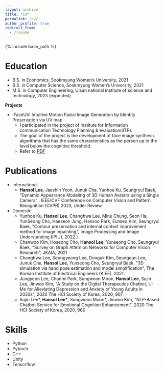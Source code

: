 ```yaml
---
layout: archive
title: "CV"
permalink: /cv/
author_profile: true
redirect_from:
  - /resume
---
```


{% include base_path %}

Education
======
* B.S. in Economics, Sookmyung Women’s University, 2021
* B.S. in Computer Science, Sookmyung Women’s University, 2021
* M.S. in Computer Engineering, Ulsan national institute of science and technology, 2023 (expected)

**Projects**
* IFaceUV: Intuitive Motion Facial Image Generation by Identity Preservation via UV map
  * I participated in the project of Institute for Information  communication Technology Planning & evaluation(IITP).
  * The goal of the project is the development of face image synthesis algorithms that has the same characteristics as the person up to the level below the cognitive threshold.
  * Refer to [PDF](https://unistackr0-my.sharepoint.com/:b:/g/personal/hansollee_unist_ac_kr/EcmZh1Yo7P9AiQ9thmqd_lcBsxK39J0nDvJ6NZbQMCdKrw?e=45HpXG)

Publications
======
* International
  * **Hansol Lee**, Jaeshin Yoon, Junuk Cha, Yunhoe Ku, Seungryul Baek, “Dynamic Appearance Modeling of 3D Human Avatars using a Single Camera” , IEEE/CVF Conference on Computer Vision and Pattern Recognition (CVPR) 2023, Under Review
* Domestic
  * Yunhoe Ku, **Hansol Lee**, Changhwa Lee, Minu Chung, Seon Ha, YunSeong Cho, Haeseon Jung, Hansoo Park, Eunseo Kim, Seungryul Baek, "Contour preservation and internal context improvement method for image inpainting", Image Processing and Image Understanding (IPIU), 2022.) 
  * Chanwoo Kim, Hoseong Cho, **Hansol Lee**, Yunseong Cho, Seungryul Baek, "Survey on Graph Attetnion Networks for Computer Vision Research", JKAIA, 2021
  * Changhwa Lee, Seongyeong Lee, Donguk Kim, Seungeun Lee, Junuk Cha, **Hansol Lee**, Yunseong Cho, Seungryul Baek, "3D simulation via hand pose estimation and model simplification", The Korean Institute of Electrical Engineers (KIEE), 2021.
  * Jungyeon Lee, Chanmi Park, Sungwoon Moon, **Hansol Lee**, Sujin Lee, Jinwoo Kim, "A Study on the Digital Therapeutics Chatbot, U-Me for Alleviating Depression and Anxiety of Young Adults in 2030s", 2020 The HCI Society of Korea, 2020, 907
  * Sujin Lee\*, **Hansol Lee\***, Sungwoon Moon*, Jinwoo Kim, "NLP-Based Chatbot Service for Emotional Cognition Enhancement", 2020 The HCI Society of Korea, 2020, 960



<!-- Teaching
======
* Teaching assistant
 Hong Kong University of Science and Technology. CSE 2011: Object-Oriented Programming. Spring 2018
Hong Kong University of Science and Technology. CSE 3111: Software Engineering. Fall 2017
Hong Kong University of Science and Technology. CSE 3111: Software Engineering. Fall 2016
Georgia Institute of Technology. CS 6340: Software Testing and Analysis. Spring 2013
 -->

Skills
======
* Python
* Pytorch
* C++
* Unity
* Tensorflow


<!-- Work experience
======
* Summer 2015: Research Assistant
  * Github University
  * Duties included: Tagging issues
  * Supervisor: Professor Git

* Fall 2015: Research Assistant
  * Github University
  * Duties included: Merging pull requests
  * Supervisor: Professor Hub -->
  
<!-- 
Publications
======
  <ul>{% for post in site.publications %}
    {% include archive-single-cv.html %}
  {% endfor %}</ul> -->
  
<!-- Talks
======
  <ul>{% for post in site.talks %}
    {% include archive-single-talk-cv.html %}
  {% endfor %}</ul> -->
  
<!-- Teaching
======
  <ul>{% for post in site.teaching %}
    {% include archive-single-cv.html %}
  {% endfor %}</ul> -->
  
<!-- Service and leadership
======
* Currently signed in to 43 different slack teams
 -->
